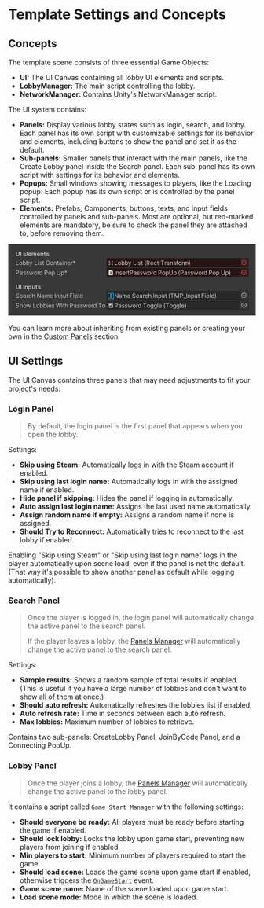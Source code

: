 # Template Settings and Concepts

## Concepts

The template scene consists of three essential Game Objects:

- **UI:** The UI Canvas containing all lobby UI elements and scripts.
- **LobbyManager:** The main script controlling the lobby.
- **NetworkManager:** Contains Unity's NetworkManager script.

The UI system contains:

- **Panels:** Display various lobby states such as login, search, and lobby. Each panel has its own script with customizable settings for its behavior and elements, including buttons to show the panel and set it as the default.
- **Sub-panels:** Smaller panels that interact with the main panels, like the Create Lobby panel inside the Search panel. Each sub-panel has its own script with settings for its behavior and elements.
- **Popups:** Small windows showing messages to players, like the Loading popup. Each popup has its own script or is controlled by the panel script.
- **Elements:** Prefabs, Components, buttons, texts, and input fields controlled by panels and sub-panels. Most are optional, but red-marked elements are mandatory, be sure to check the panel they are attached to, before removing them.

![Inspector image showing mandatory elements](../imgs/inspector.png)

You can learn more about inheriting from existing panels or creating your own in the [Custom Panels](../ui-scripts/custom-panels.md#custom-panels) section.

## UI Settings

The UI Canvas contains three panels that may need adjustments to fit your project's needs:

### Login Panel

> By default, the login panel is the first panel that appears when you open the lobby.

Settings:

- **Skip using Steam:** Automatically logs in with the Steam account if enabled.
- **Skip using last login name:** Automatically logs in with the assigned name if enabled.
- **Hide panel if skipping:** Hides the panel if logging in automatically.
- **Auto assign last login name:** Assigns the last used name automatically.
- **Assign random name if empty:** Assigns a random name if none is assigned.
- **Should Try to Reconnect:** Automatically tries to reconnect to the last lobby if enabled.

Enabling "Skip using Steam" or "Skip using last login name" logs in the player automatically upon scene load, even if the panel is not the default. (That way it's possible to show another panel as default while logging automatically).

### Search Panel

> Once the player is logged in, the login panel will automatically change the active panel to the search panel.
>
> If the player leaves a lobby, the [Panels Manager](../ui-scripts/custom-panels.md#panels-manager) will automatically change the active panel to the search panel.

Settings:

- **Sample results:** Shows a random sample of total results if enabled. (This is useful if you have a large number of lobbies and don't want to show all of them at once.)
- **Should auto refresh:** Automatically refreshes the lobbies list if enabled.
- **Auto refresh rate:** Time in seconds between each auto refresh.
- **Max lobbies:** Maximum number of lobbies to retrieve.

Contains two sub-panels: CreateLobby Panel, JoinByCode Panel, and a Connecting PopUp.

### Lobby Panel

> Once the player joins a lobby, the [Panels Manager](../ui-scripts/custom-panels.md#panels-manager) will automatically change the active panel to the lobby panel.

It contains a script called `Game Start Manager` with the following settings:

- **Should everyone be ready:** All players must be ready before starting the game if enabled.
- **Should lock lobby:** Locks the lobby upon game start, preventing new players from joining if enabled.
- **Min players to start:** Minimum number of players required to start the game.
- **Should load scene:** Loads the game scene upon game start if enabled, otherwise triggers the [`OnGameStart`](../ui-scripts/custom-panels.md#on-game-start) event.
- **Game scene name:** Name of the scene loaded upon game start.
- **Load scene mode:** Mode in which the scene is loaded.
